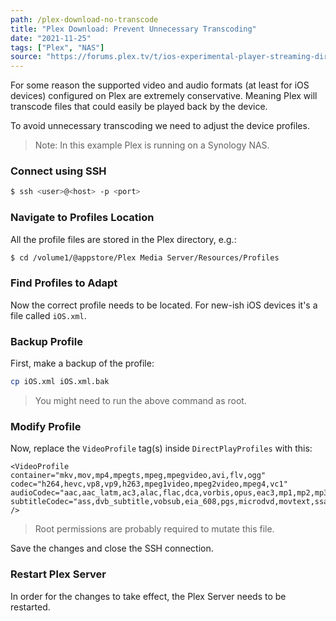 ```yaml
---
path: /plex-download-no-transcode
title: "Plex Download: Prevent Unnecessary Transcoding"
date: "2021-11-25"
tags: ["Plex", "NAS"]
source: "https://forums.plex.tv/t/ios-experimental-player-streaming-direct-play-but-transcoding-same-video-on-sync/341774/12"
---
```


For some reason the supported video and audio formats (at least for iOS devices) configured on Plex are extremely conservative. Meaning Plex will transcode files that could easily be played back by the device.

To avoid unnecessary transcoding we need to adjust the device profiles.

> Note: In this example Plex is running on a Synology NAS.

### Connect using SSH

```sh
$ ssh <user>@<host> -p <port>
```

### Navigate to Profiles Location

All the profile files are stored in the Plex directory, e.g.:

```sh
$ cd /volume1/@appstore/Plex Media Server/Resources/Profiles
```

### Find Profiles to Adapt

Now the correct profile needs to be located. For new-ish iOS devices it's a file called `iOS.xml`.

### Backup Profile

First, make a backup of the profile:

```sh
cp iOS.xml iOS.xml.bak
```

> You might need to run the above command as root.

### Modify Profile

Now, replace the `VideoProfile` tag(s) inside `DirectPlayProfiles` with this:

```
<VideoProfile container="mkv,mov,mp4,mpegts,mpeg,mpegvideo,avi,flv,ogg" codec="h264,hevc,vp8,vp9,h263,mpeg1video,mpeg2video,mpeg4,vc1" audioCodec="aac,aac_latm,ac3,alac,flac,dca,vorbis,opus,eac3,mp1,mp2,mp3" subtitleCodec="ass,dvb_subtitle,vobsub,eia_608,pgs,microdvd,movtext,ssa,srt" />
```

> Root permissions are probably required to mutate this file.

Save the changes and close the SSH connection.

### Restart Plex Server

In order for the changes to take effect, the Plex Server needs to be restarted.
